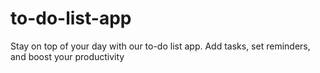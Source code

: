 # to-do-list-app
Stay on top of your day with our to-do list app. Add tasks, set reminders, and boost your productivity
